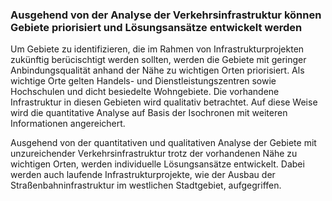### Ausgehend von der Analyse der Verkehrsinfrastruktur können Gebiete priorisiert und Lösungsansätze entwickelt werden

Um Gebiete zu identifizieren, die im Rahmen von Infrastrukturprojekten zukünftig berücischtigt werden sollten, werden die 
Gebiete mit geringer Anbindungsqualität anhand der Nähe zu wichtigen Orten priorisiert. Als wichtige Orte gelten Handels-
und Dienstleistungszentren sowie Hochschulen und dicht besiedelte Wohngebiete. Die vorhandene Infrastruktur in diesen 
Gebieten wird qualitativ betrachtet. Auf diese Weise wird die quantitative Analyse auf Basis der Isochronen mit weiteren
Informationen angereichert. 

Ausgehend von der quantitativen und qualitativen Analyse der Gebiete mit unzureichender Verkehrsinfrastruktur trotz der
vorhandenen Nähe zu wichtigen Orten, werden individuelle Lösungsansätze entwickelt. Dabei werden auch laufende 
Infrastrukturprojekte, wie der Ausbau der Straßenbahninfrastruktur im westlichen Stadtgebiet, aufgegriffen. 